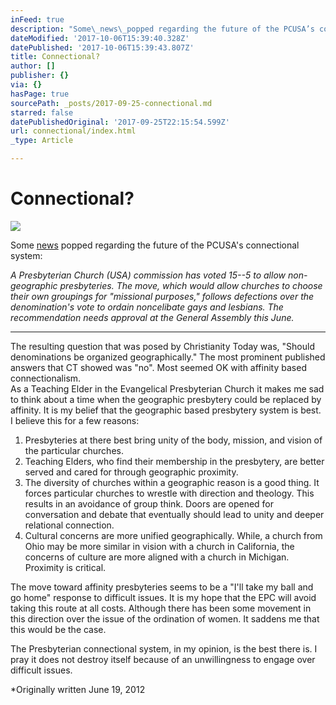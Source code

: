 ```yaml
---
inFeed: true
description: "Some\_news\_popped regarding the future of the PCUSA’s connectional system:"
dateModified: '2017-10-06T15:39:40.328Z'
datePublished: '2017-10-06T15:39:43.807Z'
title: Connectional?
author: []
publisher: {}
via: {}
hasPage: true
sourcePath: _posts/2017-09-25-connectional.md
starred: false
datePublishedOriginal: '2017-09-25T22:15:54.599Z'
url: connectional/index.html
_type: Article

---
```

# Connectional?
![](https://the-grid-user-content.s3-us-west-2.amazonaws.com/396bb231-5d0c-48d0-aefa-ef020a803337.jpg)

Some [news][0] popped regarding the future of the PCUSA's connectional system:

_A Presbyterian Church (USA) commission has voted 15--5 to allow non-geographic presbyteries. The move, which would allow churches to choose their own groupings for "missional purposes," follows defections over the denomination's vote to ordain noncelibate gays and lesbians. The recommendation needs approval at the General Assembly this June._

---

The resulting question that was posed by Christianity Today was, "Should denominations be organized geographically." The most prominent published answers that CT showed was "no". Most seemed OK with affinity based connectionalism.  
As a Teaching Elder in the Evangelical Presbyterian Church it makes me sad to think about a time when the geographic presbytery could be replaced by affinity. It is my belief that the geographic based presbytery system is best. I believe this for a few reasons:

1. Presbyteries at there best bring unity of the body, mission, and vision of the particular churches.
2. Teaching Elders, who find their membership in the presbytery, are better served and cared for through geographic proximity.
3. The diversity of churches within a geographic reason is a good thing. It forces particular churches to wrestle with direction and theology. This results in an avoidance of group think. Doors are opened for conversation and debate that eventually should lead to unity and deeper relational connection.
4. Cultural concerns are more unified geographically. While, a church from Ohio may be more similar in vision with a church in California, the concerns of culture are more aligned with a church in Michigan. Proximity is critical.

The move toward affinity presbyteries seems to be a "I'll take my ball and go home" response to difficult issues. It is my hope that the EPC will avoid taking this route at all costs. Although there has been some movement in this direction over the issue of the ordination of women. It saddens me that this would be the case.

The Presbyterian connectional system, in my opinion, is the best there is. I pray it does not destroy itself because of an unwillingness to engage over difficult issues.

\*Originally written June 19, 2012

[0]: http://www.christianitytoday.com/ct/2012/june/should-denominations-be-organized-geographically.html